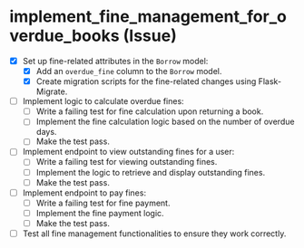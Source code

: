 # implement_fine_management_for_overdue_books (Issue)

- [x] Set up fine-related attributes in the `Borrow` model:
  - [x] Add an `overdue_fine` column to the `Borrow` model.
  - [x] Create migration scripts for the fine-related changes using Flask-Migrate.
- [ ] Implement logic to calculate overdue fines:
  - [ ] Write a failing test for fine calculation upon returning a book.
  - [ ] Implement the fine calculation logic based on the number of overdue days.
  - [ ] Make the test pass.
- [ ] Implement endpoint to view outstanding fines for a user:
  - [ ] Write a failing test for viewing outstanding fines.
  - [ ] Implement the logic to retrieve and display outstanding fines.
  - [ ] Make the test pass.
- [ ] Implement endpoint to pay fines:
  - [ ] Write a failing test for fine payment.
  - [ ] Implement the fine payment logic.
  - [ ] Make the test pass.
- [ ] Test all fine management functionalities to ensure they work correctly.
